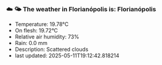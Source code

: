 ### ☁️ 🌤️  The weather in Florianópolis is: Florianópolis

- Temperature: 19.78°C
- On flesh: 19.72°C
- Relative air humidity: 73%
- Rain: 0.0 mm
- Description: Scattered clouds
- last updated: 2025-05-11T19:12:42.818214
